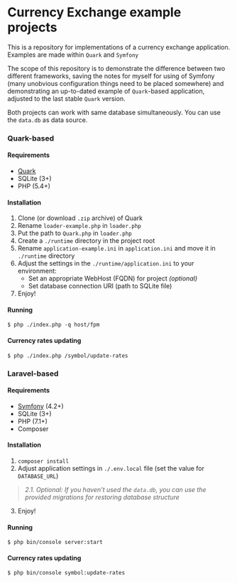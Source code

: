 # Currency Exchange example projects

This is a repository for implementations of a currency exchange application. Examples are made within `Quark` and `Symfony`

The scope of this repository is to demonstrate the difference between two different frameworks, saving the notes for myself for using of Symfony (many unobvious configuration things need to be placed somewhere) and demonstrating an up-to-dated example of `Quark`-based application, adjusted to the last stable `Quark` version.

Both projects can work with same database simultaneously. You can use the `data.db` as data source.

### Quark-based

#### Requirements
 - [Quark](https://github.com/Qybercom/quark)
 - SQLite (3+)
 - PHP (5.4+)

#### Installation
 1. Clone (or download `.zip` archive) of Quark
 2. Rename `loader-example.php` in `loader.php`
 3. Put the path to `Quark.php` in `loader.php`
 4. Create a `./runtime` directory in the project root
 5. Rename `application-example.ini` in `application.ini` and move it in `./runtime` directory
 6. Adjust the settings in the `./runtime/application.ini` to your environment:
    - Set an appropriate WebHost (FQDN) for project *(optional)*
    - Set database connection URI (path to SQLite file)
 7. Enjoy!

#### Running
`$ php ./index.php -q host/fpm`

#### Currency rates updating
`$ php ./index.php /symbol/update-rates`

### Laravel-based

#### Requirements
 - [Symfony](https://symfony.com/) (4.2+)
 - SQLite (3+)
 - PHP (7.1+)
 - Composer

#### Installation
 1. `composer install`
 2. Adjust application settings in `./.env.local` file (set the value for `DATABASE_URL`)
 > *2.1. Optional: If you haven't used the `data.db`, you can use the provided migrations for restoring database structure*
 3. Enjoy!

#### Running
`$ php bin/console server:start`

#### Currency rates updating
`$ php bin/console symbol:update-rates`